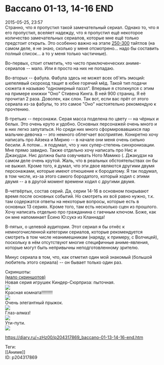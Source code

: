 Baccano 01-13, 14-16 END
=========================

   
 2015-05-25, 23:57   
  Странно, что я пропустил такой замечательный сериал. Однако то, что я его пропустил, вселяет надежду, что я пропустил ещё некоторое количество замечательных сериалов, которые мне ещё только предстоит открыть. Это особенно важно на этапе  [250-300](http://nya.sh/post/3484)  тайтлов (на самом деле, я не знаю, сколько у меня отсмотрено... надо бы составить полный список... а то у меня только частичные).   
   
 Во-первых, стоит отметить, что чисто приключенческих аниме-сериалов -- мало. Или я просто на них не попадаю.   
   
 Во-вторых -- фабула. Фабула здесь не может всех об'ять эмоций: шепелявый скороход тащит в юбке горячий мёд. Такой тип подачи сюжета я называю "одномерный паззл". Впервые я столкнулся с этим на примере книжки "Оно" Стивена Кинга. В ней 900 страниц. Я её прочитал 2 раза. Доволен, как слон. Так вот, если вас прёт от этого сериала из-за фабулы, то это самое "Оно" настоятельно рекомендую к прочтению.   
   
 В-третьих -- персонажи. Серая масса поделена по цвету -- на чёрных и белых. Это очень круто и удобно. Основных персонажей очень много и в них легко запутаться. Но среди них много сформировавшихся пар мальчик-девочка -- это немного облегчает восприятие. Конкретно хочу написать про Айзека и Мирию -- в начале они меня очень сильно бесили. А потом... я подумал, что у них супер-степень синхронизации. Мне прямо завидно. Также отдельно хочу написать про Нис и Джакудзи. Нис должна была озвучивать Ното Мамико (. Джакудзи на самом деле очень крутой. Жаль, что в реальных обстоятельствах он бы не выжил. Кроме того, я думал, что эти двое являются другими двумя персонажами, которые имеют отношение к бородатому. Я так подумал, в том числе, из-за этого самого бородатого, который ходил с этими двумя -- а в другой момент времени ходил с другими двумя.   
   
 В-четвёртых, состав серий. Да, серии 14-16 в основном покрывают время после основных событий. Но смотреть их всё равно нужно, т.к. там содержатся ответы на некоторые вопросы, которые есть в основных 13 сериях. Кроме того, там есть несколько сцен из прошлого. Хочу написать отдельно про гражданина с гаечным ключом. Боже, как он мне напоминает Ёсино Ю:сукэ из Кланнада!   
   
 В-пятых, о целевой аудитории. Этот сериал я бы отнёс к немногочисленной категории сериалов, которые рекомендуется смотреть в том числе неанимешникам (наряду, к примеру, с Волчицей), поскольку в нём отсутствуют многие специфичные аниме-явления, которые могут быть непривычны неподготовленному зрителю.   
   
 Минус сериала в том, что, как отметил один мой знакомый (большой любитель этого сериала) -- он бывает только один раз.   
   
 Скриншоты:   
  [(мало скриншотов)](https://zHz00.diary.ru/p204317869.htm?index=1#linkmore204317869m1)       
 Новая серия игрушек Киндер-Сюрприза: пыточная.   
  [![](https://i.imgur.com/HU49RDpl.png)](https://i.imgur.com/HU49RDp.png)    
 Красная комната!!!!!!!!!   
  [![](https://i.imgur.com/b39CzPZl.png)](https://i.imgur.com/b39CzPZ.png)    
 Очень элегантный прыжок.   
  [![](https://i.imgur.com/hiP2sOVl.png)](https://i.imgur.com/hiP2sOV.png)    
 Глаз-алмаз!   
  [![](https://i.imgur.com/3s9oIm0l.png)](https://i.imgur.com/3s9oIm0.png)    
 Ути-пути.   
  [![](https://i.imgur.com/ANBdAg9l.png)](https://i.imgur.com/ANBdAg9.png)    
      
    
 <https://diary.ru/~zHz00/p204317869_baccano-01-13-14-16-end.htm>   
   
 Теги:   
 [[Аниме]]   
 ID: p204317869